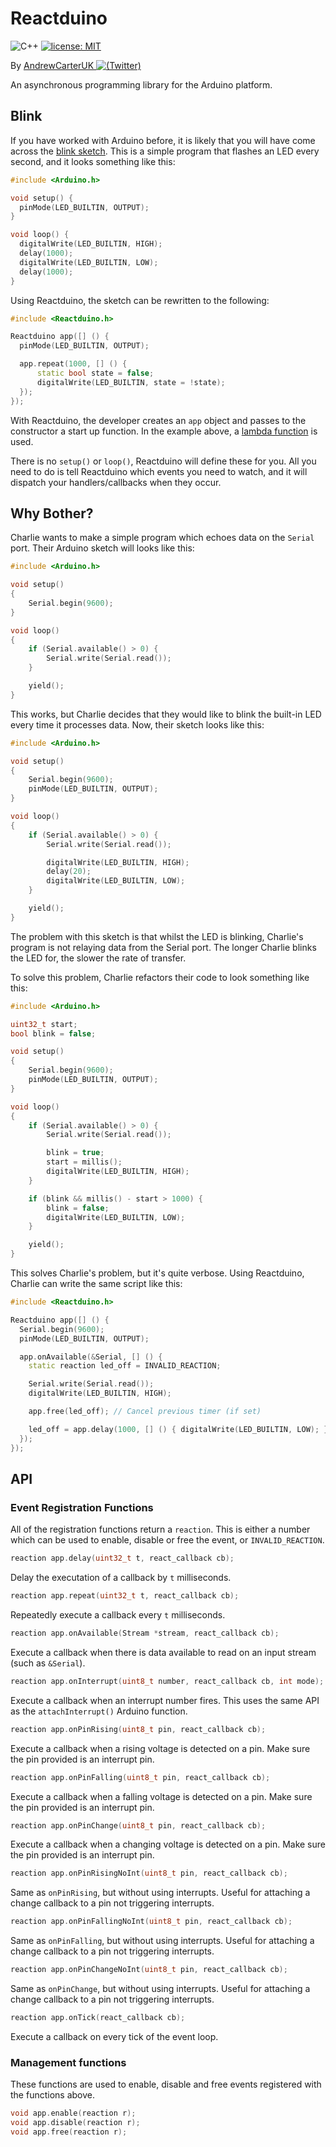 # Reactduino

![C++](https://img.shields.io/badge/langauge-C++-blue.svg)
[![license: MIT](https://img.shields.io/badge/license-MIT-brightgreen.svg)](https://opensource.org/licenses/MIT)

By [AndrewCarterUK ![(Twitter)](http://i.imgur.com/wWzX9uB.png)](https://twitter.com/AndrewCarterUK)

An asynchronous programming library for the Arduino platform.

## Blink

If you have worked with Arduino before, it is likely that you will have come across the [blink sketch](https://www.arduino.cc/en/tutorial/blink). This is a simple program that flashes an LED every second, and it looks something like this:

```cpp
#include <Arduino.h>

void setup() {
  pinMode(LED_BUILTIN, OUTPUT);
}

void loop() {
  digitalWrite(LED_BUILTIN, HIGH);
  delay(1000);
  digitalWrite(LED_BUILTIN, LOW);
  delay(1000);
}
```

Using Reactduino, the sketch can be rewritten to the following:

```cpp
#include <Reactduino.h>

Reactduino app([] () {
  pinMode(LED_BUILTIN, OUTPUT);

  app.repeat(1000, [] () {
      static bool state = false;
      digitalWrite(LED_BUILTIN, state = !state);
  });
});
```

With Reactduino, the developer creates an `app` object and passes to the constructor a start up function. In the example above, a [lambda function](http://en.cppreference.com/w/cpp/language/lambda) is used.

There is no `setup()` or `loop()`, Reactduino will define these for you. All you need to do is tell Reactduino which events you need to watch, and it will dispatch your handlers/callbacks when they occur.

## Why Bother?

Charlie wants to make a simple program which echoes data on the `Serial` port. Their Arduino sketch will looks like this:

```cpp
#include <Arduino.h>

void setup()
{
    Serial.begin(9600);
}

void loop()
{
    if (Serial.available() > 0) {
        Serial.write(Serial.read());
    }

    yield();
}
```

This works, but Charlie decides that they would like to blink the built-in LED every time it processes data. Now, their sketch looks like this:

```cpp
#include <Arduino.h>

void setup()
{
    Serial.begin(9600);
    pinMode(LED_BUILTIN, OUTPUT);
}

void loop()
{
    if (Serial.available() > 0) {
        Serial.write(Serial.read());

        digitalWrite(LED_BUILTIN, HIGH);
        delay(20);
        digitalWrite(LED_BUILTIN, LOW);
    }

    yield();
}
```

The problem with this sketch is that whilst the LED is blinking, Charlie's program is not relaying data from the Serial port. The longer Charlie blinks the LED for, the slower the rate of transfer.

To solve this problem, Charlie refactors their code to look something like this:

```cpp
#include <Arduino.h>

uint32_t start;
bool blink = false;

void setup()
{
    Serial.begin(9600);
    pinMode(LED_BUILTIN, OUTPUT);
}

void loop()
{
    if (Serial.available() > 0) {
        Serial.write(Serial.read());

        blink = true;
        start = millis();
        digitalWrite(LED_BUILTIN, HIGH);
    }

    if (blink && millis() - start > 1000) {
        blink = false;
        digitalWrite(LED_BUILTIN, LOW);
    }

    yield();
}
```

This solves Charlie's problem, but it's quite verbose. Using Reactduino, Charlie can write the same script like this:

```c++
#include <Reactduino.h>

Reactduino app([] () {
  Serial.begin(9600);
  pinMode(LED_BUILTIN, OUTPUT);

  app.onAvailable(&Serial, [] () {
    static reaction led_off = INVALID_REACTION;

    Serial.write(Serial.read());
    digitalWrite(LED_BUILTIN, HIGH);

    app.free(led_off); // Cancel previous timer (if set)

    led_off = app.delay(1000, [] () { digitalWrite(LED_BUILTIN, LOW); });
  });
});
```

## API

### Event Registration Functions

All of the registration functions return a `reaction`. This is either a number which can be used to enable, disable or free the event, or `INVALID_REACTION`.

```cpp
reaction app.delay(uint32_t t, react_callback cb);
```

Delay the executation of a callback by `t` milliseconds.

```cpp
reaction app.repeat(uint32_t t, react_callback cb);
```

Repeatedly execute a callback every `t` milliseconds.

```cpp
reaction app.onAvailable(Stream *stream, react_callback cb);
```

Execute a callback when there is data available to read on an input stream (such as `&Serial`).

```cpp
reaction app.onInterrupt(uint8_t number, react_callback cb, int mode);
```

Execute a callback when an interrupt number fires. This uses the same API as the `attachInterrupt()` Arduino function.

```cpp
reaction app.onPinRising(uint8_t pin, react_callback cb);
```

Execute a callback when a rising voltage is detected on a pin. Make sure the pin provided is an interrupt pin.

```cpp
reaction app.onPinFalling(uint8_t pin, react_callback cb);
```

Execute a callback when a falling voltage is detected on a pin. Make sure the pin provided is an interrupt pin.

```cpp
reaction app.onPinChange(uint8_t pin, react_callback cb);
```

Execute a callback when a changing voltage is detected on a pin. Make sure the pin provided is an interrupt pin.

```cpp
reaction app.onPinRisingNoInt(uint8_t pin, react_callback cb);
```

Same as `onPinRising`, but without using interrupts. Useful for attaching a change callback to a pin 
not triggering interrupts.

```cpp
reaction app.onPinFallingNoInt(uint8_t pin, react_callback cb);
```

Same as `onPinFalling`, but without using interrupts. Useful for attaching a change callback to a pin 
not triggering interrupts.

```cpp
reaction app.onPinChangeNoInt(uint8_t pin, react_callback cb);
```

Same as `onPinChange`, but without using interrupts. Useful for attaching a change callback to a pin 
not triggering interrupts.
```cpp
reaction app.onTick(react_callback cb);
```

Execute a callback on every tick of the event loop.

### Management functions

These functions are used to enable, disable and free events registered with the functions above.

```cpp
void app.enable(reaction r);
void app.disable(reaction r);
void app.free(reaction r);
```
